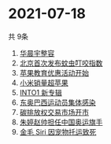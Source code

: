 # 2021-07-18
  共 9条

  <!-- BEGIN -->
  <!-- 最后更新时间:Sun Jul 18 2021 02:22:23 GMT+0000 (Coordinated Universal Time) -->
  1. [华晨宇整容](https://www.zhihu.com/search?q=华晨宇)
1. [北京首次发布蚊虫叮咬指数](https://www.zhihu.com/search?q=蚊虫叮咬指数)
1. [苹果教育优惠活动开始](https://www.zhihu.com/search?q=教育优惠)
1. [小米销量超苹果](https://www.zhihu.com/search?q=小米)
1. [INTO1 新专辑](https://www.zhihu.com/search?q=into1)
1. [东奥巴西运动员集体感染](https://www.zhihu.com/search?q=巴西运动员集体感染)
1. [碳排放权交易市场开市](https://www.zhihu.com/search?q=碳排放权)
1. [朱婷赵帅担任中国奥运旗手](https://www.zhihu.com/search?q=中国奥运旗手)
1. [金毛 Siri 因宠物托运致死](https://www.zhihu.com/search?q=金毛siri)
  <!-- END -->
  